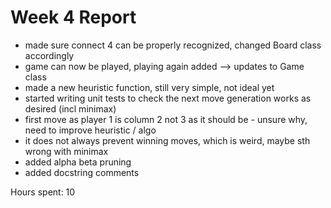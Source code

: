 # Week 4 Report

- made sure connect 4 can be properly recognized, changed Board class accordingly
- game can now be played, playing again added --> updates to Game class
- made a new heuristic function, still very simple, not ideal yet
- started writing unit tests to check the next move generation works as desired (incl minimax)
- first move as player 1 is column 2 not 3 as it should be - unsure why, need to improve heuristic / algo
- it does not always prevent winning moves, which is weird, maybe sth wrong with minimax
- added alpha beta pruning
- added docstring comments

Hours spent: 10
